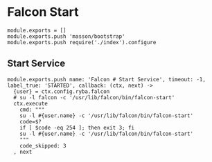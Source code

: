 
# Falcon Start

    module.exports = []
    module.exports.push 'masson/bootstrap'
    module.exports.push require('./index').configure

## Start Service

    module.exports.push name: 'Falcon # Start Service', timeout: -1, label_true: 'STARTED', callback: (ctx, next) ->
      {user} = ctx.config.ryba.falcon
      # su -l falcon -c '/usr/lib/falcon/bin/falcon-start'
      ctx.execute
        cmd: """
        su -l #{user.name} -c '/usr/lib/falcon/bin/falcon-start'
        code=$?
        if [ $code -eq 254 ]; then exit 3; fi
        su -l #{user.name} -c '/usr/lib/falcon/bin/falcon-start'
        """
        code_skipped: 3
      , next
